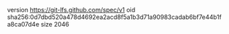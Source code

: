 version https://git-lfs.github.com/spec/v1
oid sha256:0d7dbd520a478d4692ea2acd8f5a1b3d71a90983cadab6bf7e44b1fa8ca07d4e
size 2046
